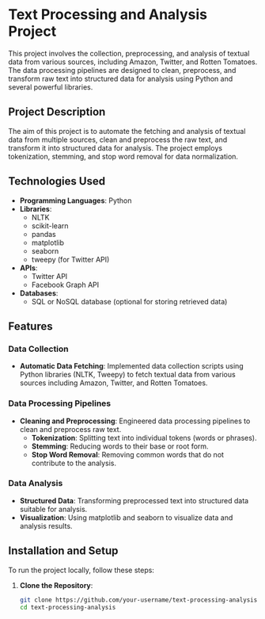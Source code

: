 # Text Processing and Analysis Project

This project involves the collection, preprocessing, and analysis of textual data from various sources, including Amazon, Twitter, and Rotten Tomatoes. The data processing pipelines are designed to clean, preprocess, and transform raw text into structured data for analysis using Python and several powerful libraries.

## Project Description

The aim of this project is to automate the fetching and analysis of textual data from multiple sources, clean and preprocess the raw text, and transform it into structured data for analysis. The project employs tokenization, stemming, and stop word removal for data normalization.

## Technologies Used

- **Programming Languages**: Python
- **Libraries**: 
  - NLTK
  - scikit-learn
  - pandas
  - matplotlib
  - seaborn
  - tweepy (for Twitter API)
- **APIs**:
  - Twitter API
  - Facebook Graph API
- **Databases**: 
  - SQL or NoSQL database (optional for storing retrieved data)

## Features

### Data Collection

- **Automatic Data Fetching**: Implemented data collection scripts using Python libraries (NLTK, Tweepy) to fetch textual data from various sources including Amazon, Twitter, and Rotten Tomatoes.

### Data Processing Pipelines

- **Cleaning and Preprocessing**: Engineered data processing pipelines to clean and preprocess raw text.
  - **Tokenization**: Splitting text into individual tokens (words or phrases).
  - **Stemming**: Reducing words to their base or root form.
  - **Stop Word Removal**: Removing common words that do not contribute to the analysis.

### Data Analysis

- **Structured Data**: Transforming preprocessed text into structured data suitable for analysis.
- **Visualization**: Using matplotlib and seaborn to visualize data and analysis results.

## Installation and Setup

To run the project locally, follow these steps:

1. **Clone the Repository**:
   ```bash
   git clone https://github.com/your-username/text-processing-analysis.git
   cd text-processing-analysis

